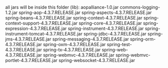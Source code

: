 all jars will be inside this folder (lib):
aopalliance-1.0.jar
commons-logging-1.2.jar
spring-aop-4.3.7.RELEASE.jar
spring-aspects-4.3.7.RELEASE.jar
spring-beans-4.3.7.RELEASE.jar
spring-context-4.3.7.RELEASE.jar
spring-context-support-4.3.7.RELEASE.jar
spring-core-4.3.7.RELEASE.jar
spring-expression-4.3.7.RELEASE.jar
spring-instrument-4.3.7.RELEASE.jar
spring-instrument-tomcat-4.3.7.RELEASE.jar
spring-jdbc-4.3.7.RELEASE.jar
spring-jms-4.3.7.RELEASE.jar
spring-messaging-4.3.7.RELEASE.jar
spring-orm-4.3.7.RELEASE.jar
spring-oxm-4.3.7.RELEASE.jar
spring-test-4.3.7.RELEASE.jar
spring-tx-4.3.7.RELEASE.jar
spring-web-4.3.7.RELEASE.jar
spring-webmvc-4.3.7.RELEASE.jar
spring-webmvc-portlet-4.3.7.RELEASE.jar
spring-websocket-4.3.7.RELEASE.jar